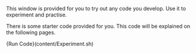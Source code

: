 This window is provided for you to try out any code you develop. Use it to experiment and practise.

There is some starter code provided for you. This code will be explained on the following pages.

{Run Code}(content/Experiment.sh)
